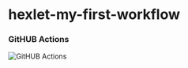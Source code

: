# hexlet-my-first-workflow

### GitHUB Actions
![GitHUB Actions](https://github.com/NadyKamenskaya/hexlet-my-first-workflow/actions/workflows/hello-world.yml/badge.svg)
